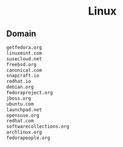 


<h1 align="center">Linux</h1>  


## Domain


```html
getfedora.org
linuxmint.com
susecloud.net
freebsd.org
canonical.com
snapcraft.io
redhat.io
debian.org
fedoraproject.org
jboss.org
ubuntu.com
launchpad.net
opensuse.org
redhat.com
softwarecollections.org
archlinux.org
fedorapeople.org
```  

<br>
